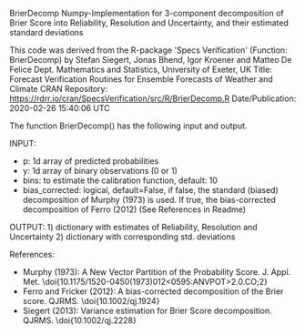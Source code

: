 BrierDecomp
Numpy-Implementation for 3-component decomposition of Brier Score into Reliability, Resolution and Uncertainty, and their estimated standard deviations

This code was derived from the R-package 'Specs Verification' (Function: BrierDecomp) 
by Stefan Siegert, Jonas Bhend, Igor Kroener and Matteo De Felice 
Dept. Mathematics and Statistics, University of Exeter, UK
  Title: Forecast Verification Routines for Ensemble Forecasts of Weather and Climate
  CRAN Repository: https://rdrr.io/cran/SpecsVerification/src/R/BrierDecomp.R 
  Date/Publication: 2020-02-26 15:40:06 UTC

The function BrierDecomp() has the following input and output.

INPUT:
- p: 1d array of predicted probabilities
- y: 1d array of binary observations (0 or 1)
- bins: to estimate the calibration function, default: 10
- bias_corrected: logical, default=False, if false, the standard (biased) decomposition of Murphy (1973) is used. If true, the bias-corrected decomposition of Ferro (2012) (See References in Readme)

OUTPUT:
    1) dictionary with estimates of Reliability, Resolution and Uncertainty
    2) dictionary with corresponding std. deviations

References:
- Murphy (1973): A New Vector Partition of the Probability Score. J. Appl. Met. \doi{10.1175/1520-0450(1973)012<0595:ANVPOT>2.0.CO;2}
- Ferro and Fricker (2012): A bias-corrected decomposition of the Brier score. QJRMS. \doi{10.1002/qj.1924}
- Siegert (2013): Variance estimation for Brier Score decomposition. QJRMS. \doi{10.1002/qj.2228}
